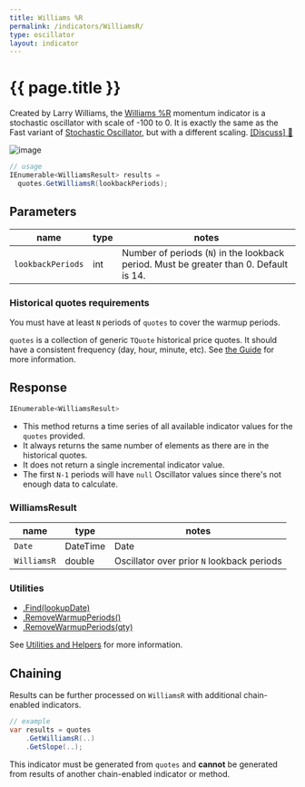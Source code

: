 ```yaml
---
title: Williams %R
permalink: /indicators/WilliamsR/
type: oscillator
layout: indicator
---
```


# {{ page.title }}

Created by Larry Williams, the [Williams %R](https://en.wikipedia.org/wiki/Williams_%25R) momentum indicator is a stochastic oscillator with scale of -100 to 0.  It is exactly the same as the Fast variant of [Stochastic Oscillator]({{site.baseurl}}/indicators/Stoch/#content), but with a different scaling.
[[Discuss] :speech_balloon:]({{site.github.repository_url}}/discussions/229 "Community discussion about this indicator")

![image]({{site.baseurl}}/assets/charts/WilliamsR.png)

```csharp
// usage
IEnumerable<WilliamsResult> results =
  quotes.GetWilliamsR(lookbackPeriods);
```

## Parameters

| name | type | notes
| -- |-- |--
| `lookbackPeriods` | int | Number of periods (`N`) in the lookback period.  Must be greater than 0.  Default is 14.

### Historical quotes requirements

You must have at least `N` periods of `quotes` to cover the warmup periods.

`quotes` is a collection of generic `TQuote` historical price quotes.  It should have a consistent frequency (day, hour, minute, etc).  See [the Guide]({{site.baseurl}}/guide/#historical-quotes) for more information.

## Response

```csharp
IEnumerable<WilliamsResult>
```

- This method returns a time series of all available indicator values for the `quotes` provided.
- It always returns the same number of elements as there are in the historical quotes.
- It does not return a single incremental indicator value.
- The first `N-1` periods will have `null` Oscillator values since there's not enough data to calculate.

### WilliamsResult

| name | type | notes
| -- |-- |--
| `Date` | DateTime | Date
| `WilliamsR` | double | Oscillator over prior `N` lookback periods

### Utilities

- [.Find(lookupDate)]({{site.baseurl}}/utilities#find-indicator-result-by-date)
- [.RemoveWarmupPeriods()]({{site.baseurl}}/utilities#remove-warmup-periods)
- [.RemoveWarmupPeriods(qty)]({{site.baseurl}}/utilities#remove-warmup-periods)

See [Utilities and Helpers]({{site.baseurl}}/utilities#utilities-for-indicator-results) for more information.

## Chaining

Results can be further processed on `WilliamsR` with additional chain-enabled indicators.

```csharp
// example
var results = quotes
    .GetWilliamsR(..)
    .GetSlope(..);
```

This indicator must be generated from `quotes` and **cannot** be generated from results of another chain-enabled indicator or method.
